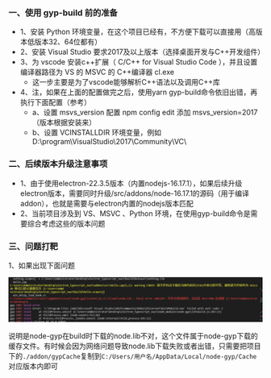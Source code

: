 ### 一、使用 gyp-build 前的准备
* 1、安装 Python 环境变量，在这个项目已经有，不方便下载可以直接用（高版本低版本32、64位都有）
* 2、安装 Visual Studio 要求2017及以上版本（选择桌面开发与C++开发组件）
* 3、为 vscode 安装c++扩展（ C/C++ for Visual Studio Code ），并且设置编译器路径为 VS 的 MSVC 的 C++编译器 cl.exe
  * 这一步主要是为了vscode能够解析C++语法以及调用C++库
* 4、注，如果在上面的配置做完之后，使用yarn gyp-build命令依旧出错，再执行下面配置（参考）
    * a、设置 msvs_version 配置 npm config edit 添加 msvs_version=2017 （版本根据安装来）
    * b、设置 VCINSTALLDIR 环境变量，例如 D:\program\VisualStudio\2017\Community\VC\


### 二、后续版本升级注意事项
* 1、由于使用electron-22.3.5版本（内置nodejs-16.17.1），如果后续升级electron版本，需要同时升级/src/addons/node-16.17.1的源码（用于编译addon），也就是需要与electron内置的nodejs版本匹配
* 2、当前项目涉及到 VS、MSVC 、Python 环境，在使用gyp-build命令是需要综合考虑这些的版本问题

### 三、问题打靶
1、如果出现下面问题

![image-20230428162615729](readme/images/image-20230428162615729.png)

​		说明是node-gyp在build时下载的node.lib不对，这个文件属于node-gyp下载的缓存文件。有时候会因为网络问题导致node.lib下载失败或者出错，只需要把项目下的`./addon/gypCache`复制到`C:/Users/用户名/AppData/Local/node-gyp/Cache`对应版本内即可
